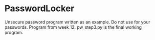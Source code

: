 # PasswordLocker

Unsecure password program written as an example. Do not use for your passwords. Program from week 12. pw_step3.py is the final working program.

